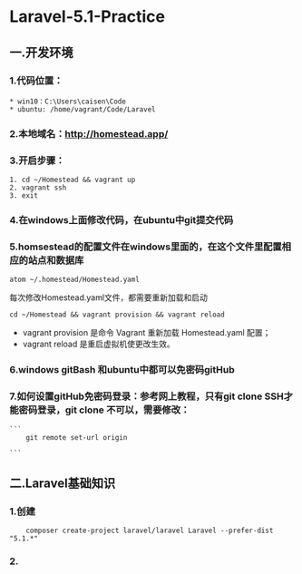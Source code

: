 # Laravel-5.1-Practice

## 一.开发环境

### 1.代码位置：
    * win10：C:\Users\caisen\Code
    * ubuntu: /home/vagrant/Code/Laravel

### 2.本地域名：http://homestead.app/

### 3.开启步骤：
    1. cd ~/Homestead && vagrant up
    2. vagrant ssh
    3. exit

### 4.在windows上面修改代码，在ubuntu中git提交代码

### 5.homsestead的配置文件在windows里面的，在这个文件里配置相应的站点和数据库
    atom ~/.homestead/Homestead.yaml
每次修改Homestead.yaml文件，都需要重新加载和启动

    cd ~/Homestead && vagrant provision && vagrant reload

* vagrant provision 是命令 Vagrant 重新加载 Homestead.yaml 配置；
* vagrant reload 是重启虚拟机使更改生效。

### 6.windows gitBash 和ubuntu中都可以免密码gitHub

### 7.如何设置gitHub免密码登录：参考网上教程，只有git clone SSH才能密码登录，git clone 不可以，需要修改：
    
    ```
        git remote set-url origin
        
    ```
    
## 二.Laravel基础知识

### 1.创建


```
    composer create-project laravel/laravel Laravel --prefer-dist "5.1.*"
```

### 2.